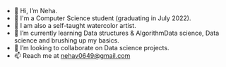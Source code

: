 - 👋 Hi, I’m Neha.
- 🌱 I'm a Computer Science student (graduating in July 2022).
- 👀 I am also a self-taught watercolor artist.
- 🌱 I’m currently learning Data structures & AlgorithmData science, Data science and brushing up my basics.
- 💞️ I’m looking to collaborate on Data science projects.
- 📫 Reach me at nehav0649@gmail.com 


<!---
Neha649/Neha649 is a ✨ special ✨ repository because its `README.md` (this file) appears on your GitHub profile.
You can click the Preview link to take a look at your changes.
--->
